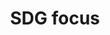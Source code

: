 ---
title: 'SDG focus'
field: 'is.focus.sdg'
slug: 'is-focus-sdg'
description: 'Sustainable development goal(s) associated to the resource'
comment: 'Select from control list. Data element used by Evidensia'
required: False
vocabulary: 'vocabulary.txt'
module: 'Scope'
cluster: 'Global'
policy: 'Controlled value. Multi select from control list.'
layout: 'home'
---